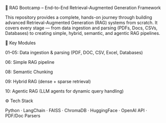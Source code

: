 🧠 RAG Bootcamp – End-to-End Retrieval-Augmented Generation Framework

This repository provides a complete, hands-on journey through building advanced Retrieval-Augmented Generation (RAG) systems from scratch.
It covers every stage — from data ingestion and parsing (PDFs, Docs, CSVs, Databases) to creating simple, hybrid, semantic, and agentic RAG pipelines.

📂 Key Modules

01–05: Data ingestion & parsing (PDF, DOC, CSV, Excel, Databases)

06: Simple RAG pipeline

08: Semantic Chunking

09: Hybrid RAG (dense + sparse retrieval)

10: Agentic RAG (LLM agents for dynamic query handling)

⚙️ Tech Stack

Python · LangChain · FAISS · ChromaDB · HuggingFace · OpenAI API · PDF/Doc Parsers
